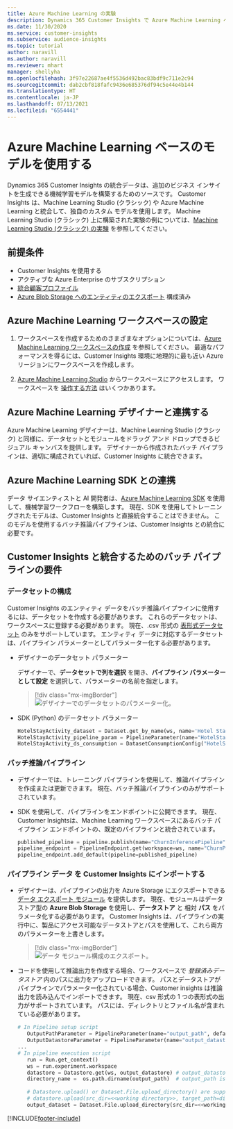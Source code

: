 ```yaml
---
title: Azure Machine Learning の実験
description: Dynamics 365 Customer Insights で Azure Machine Learning ベースのモデルを使用します。
ms.date: 11/30/2020
ms.service: customer-insights
ms.subservice: audience-insights
ms.topic: tutorial
author: naravill
ms.author: naravill
ms.reviewer: mhart
manager: shellyha
ms.openlocfilehash: 3f97e22687ae4f5536d492bac83bdf9c711e2c94
ms.sourcegitcommit: dab2cbf818fafc9436e685376df94c5e44e4b144
ms.translationtype: HT
ms.contentlocale: ja-JP
ms.lasthandoff: 07/13/2021
ms.locfileid: "6554441"
---
```

# <a name="use-azure-machine-learning-based-models"></a>Azure Machine Learning ベースのモデルを使用する

Dynamics 365 Customer Insights の統合データは、追加のビジネス インサイトを生成できる機械学習モデルを構築するためのソースです。 Customer Insights は、Machine Learning Studio (クラシック) や Azure Machine Learning と統合して、独自のカスタム モデルを使用します。 Machine Learning Studio (クラシック) 上に構築された実験の例については、[Machine Learning Studio (クラシック) の実験](machine-learning-studio-experiments.md) を参照してください。 

## <a name="prerequisites"></a>前提条件

- Customer Insights を使用する
- アクティブな Azure Enterprise のサブスクリプション
- [統合顧客プロファイル](data-unification.md)
- [Azure Blob Storage へのエンティティのエクスポート](export-azure-blob-storage.md) 構成済み

## <a name="set-up-azure-machine-learning-workspace"></a>Azure Machine Learning ワークスペースの設定

1. ワークスペースを作成するためのさまざまなオプションについては、[Azure Machine Learning ワークスペースの作成](/azure/machine-learning/concept-workspace#-create-a-workspace) を参照してください。 最適なパフォーマンスを得るには、Customer Insights 環境に地理的に最も近い Azure リージョンにワークスペースを作成します。

1. [Azure Machine Learning Studio](https://ml.azure.com/) からワークスペースにアクセスします。 ワークスペースを [操作する方法](/azure/machine-learning/concept-workspace#tools-for-workspace-interaction) はいくつかあります。

## <a name="work-with-azure-machine-learning-designer"></a>Azure Machine Learning デザイナーと連携する

Azure Machine Learning デザイナーは、Machine Learning Studio (クラシック) と同様に、データセットとモジュールをドラッグ アンド ドロップできるビジュアル キャンバスを提供します。 デザイナーから作成されたバッチ パイプラインは、適切に構成されていれば、Customer Insights に統合できます。 
   
## <a name="working-with-azure-machine-learning-sdk"></a>Azure Machine Learning SDK との連携

データ サイエンティストと AI 開発者は、[Azure Machine Learning SDK](/python/api/overview/azure/ml/?preserve-view=true&view=azure-ml-py) を使用して、機械学習ワークフローを構築します。 現在、SDK を使用してトレーニングされたモデルは、Customer Insights と直接統合することはできません。 このモデルを使用するバッチ推論パイプラインは、Customer Insights との統合に必要です。

## <a name="batch-pipeline-requirements-to-integrate-with-customer-insights"></a>Customer Insights と統合するためのバッチ パイプラインの要件

### <a name="dataset-configuration"></a>データセットの構成

Customer Insights のエンティティ データをバッチ推論パイプラインに使用するには、データセットを作成する必要があります。 これらのデータセットは、ワークスペースに登録する必要があります。 現在、.csv 形式の [表形式データセット](/azure/machine-learning/how-to-create-register-datasets#tabulardataset) のみをサポートしています。 エンティティ データに対応するデータセットは、パイプライン パラメーターとしてパラメーター化する必要があります。
   
* デザイナーのデータセット パラメーター
   
     デザイナーで、**データセットで列を選択** を開き、**パイプライン パラメーターとして設定** を選択して、パラメーターの名前を指定します。

     > [!div class="mx-imgBorder"]
     > ![デザイナーでのデータセットのパラメーター化。](media/intelligence-designer-dataset-parameters.png "デザイナーでのデータセットのパラメーター化")
   
* SDK (Python) のデータセット パラメーター
   
   ```python
   HotelStayActivity_dataset = Dataset.get_by_name(ws, name='Hotel Stay Activity Data')
   HotelStayActivity_pipeline_param = PipelineParameter(name="HotelStayActivity_pipeline_param", default_value=HotelStayActivity_dataset)
   HotelStayActivity_ds_consumption = DatasetConsumptionConfig("HotelStayActivity_dataset", HotelStayActivity_pipeline_param)
   ```

### <a name="batch-inference-pipeline"></a>バッチ推論パイプライン
  
* デザイナーでは、トレーニング パイプラインを使用して、推論パイプラインを作成または更新できます。 現在、バッチ推論パイプラインのみがサポートされています。

* SDK を使用して、パイプラインをエンドポイントに公開できます。 現在、Customer Insightsは、Machine Learning ワークスペースにあるバッチ パイプライン エンドポイントの、既定のパイプラインと統合されています。
   
   ```python
   published_pipeline = pipeline.publish(name="ChurnInferencePipeline", description="Published Churn Inference pipeline")
   pipeline_endpoint = PipelineEndpoint.get(workspace=ws, name="ChurnPipelineEndpoint") 
   pipeline_endpoint.add_default(pipeline=published_pipeline)
   ```

### <a name="import-pipeline-data-into-customer-insights"></a>パイプライン データ を Customer Insights にインポートする

* デザイナーは、パイプラインの出力を Azure Storage にエクスポートできる [データ エクスポート モジュール](/azure/machine-learning/algorithm-module-reference/export-data) を提供します。 現在、モジュールはデータストア型の **Azure Blob Storage** を使用し、**データストア** と 相対 **パス** をパラメータ化する必要があります。 Customer Insights は、パイプラインの実行中に、製品にアクセス可能なデータストアとパスを使用して、これら両方のパラメーターを上書きします。
   > [!div class="mx-imgBorder"]
   > ![データ モジュール構成のエクスポート。](media/intelligence-designer-importdata.png "データ モジュール構成のエクスポート")
   
* コードを使用して推論出力を作成する場合、ワークスペースで *登録済みデータストア* 内のパスに出力をアップロードできます。 パスとデータストアがパイプラインでパラメーター化されている場合、Customer insights は推論出力を読み込んでインポートできます。 現在、csv 形式の 1 つの表形式の出力がサポートされています。 パスには、ディレクトリとファイル名が含まれている必要があります。

   ```python
   # In Pipeline setup script
      OutputPathParameter = PipelineParameter(name="output_path", default_value="HotelChurnOutput/HotelChurnOutput.csv")
      OutputDatastoreParameter = PipelineParameter(name="output_datastore", default_value="workspaceblobstore")
   ...
   # In pipeline execution script
      run = Run.get_context()
      ws = run.experiment.workspace
      datastore = Datastore.get(ws, output_datastore) # output_datastore is parameterized
      directory_name =  os.path.dirname(output_path)  # output_path is parameterized.
      
      # Datastore.upload() or Dataset.File.upload_directory() are supported methods to uplaod the data
      # datastore.upload(src_dir=<<working directory>>, target_path=directory_name, overwrite=False, show_progress=True)
      output_dataset = Dataset.File.upload_directory(src_dir=<<working directory>>, target = (datastore, directory_name)) # Remove trailing "/" from directory_name
   ```


[!INCLUDE[footer-include](../includes/footer-banner.md)]